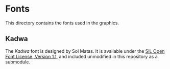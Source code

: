 # Fonts

This directory contains the fonts used in the graphics.

## Kadwa
The _Kadwa_ font is designed by Sol Matas. It is available under the
[SIL Open Font License, Version 1.1](http://scripts.sil.org/cms/scripts/page.php?site_id=nrsi&id=OFL_web),
and included unmodified in this repository as a submodule.
